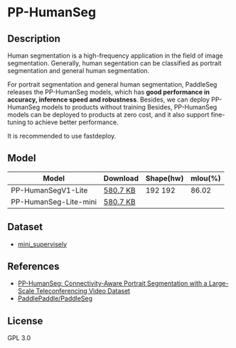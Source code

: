 <!--- SPDX-License-Identifier: GPL-3.0 -->

# PP-HumanSeg

## Description

Human segmentation is a high-frequency application in the field of image segmentation.
Generally, human segentation can be classified as portrait segmentation and general human segmentation.

For portrait segmentation and general human segmentation, PaddleSeg releases the PP-HumanSeg models, which has **good performance in accuracy, inference speed and robustness**. Besides, we can deploy PP-HumanSeg models to products without training
Besides, PP-HumanSeg models can be deployed to products at zero cost, and it also support fine-tuning to achieve better performance.

It is recommended to use fastdeploy.

## Model
| Model                 | Download                              | Shape(hw) | mIou(%) |
| --------------------- |:------------------------------------- |:--------- |:--------|
| PP-HumanSegV1-Lite    | [580.7 KB](human_pp_humansegv1.zip)   | 192 192   | 86.02   |
| PP-HumanSeg-Lite-mini | [580.7 KB](pp_humanseg_lite_mini.zip) |           |         |

## Dataset

* [mini\_supervisely](https://paddleseg.bj.bcebos.com/humanseg/data/mini_supervisely.zip)

## References

* [PP-HumanSeg: Connectivity-Aware Portrait Segmentation with a Large-Scale Teleconferencing Video Dataset](https://arxiv.org/abs/2112.07146)
* [PaddlePaddle/PaddleSeg](https://github.com/PaddlePaddle/PaddleSeg/tree/release/2.6/contrib/PP-HumanSeg)

## License

GPL 3.0
